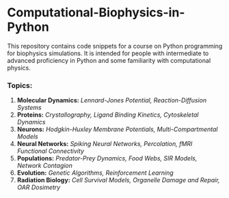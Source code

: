 # Computational-Biophysics-in-Python

This repository contains code snippets for a course on Python programming for biophysics simulations. It is intended for people with intermediate to advanced proficiency in Python and some familiarity with computational physics.

### Topics:
1. **Molecular Dynamics:** *Lennard-Jones Potential, Reaction-Diffusion Systems*
2. **Proteins:** *Crystallography, Ligand Binding Kinetics, Cytoskeletal Dynamics*
3. **Neurons:** *Hodgkin-Huxley Membrane Potentials, Multi-Compartmental Models*
4. **Neural Networks:** *Spiking Neural Networks, Percolation, fMRI Functional Connectivity*
5. **Populations:** *Predator-Prey Dynamics, Food Webs, SIR Models, Network Contagion*
7. **Evolution:** *Genetic Algorithms, Reinforcement Learning*
8. **Radiation Biology:** *Cell Survival Models, Organelle Damage and Repair, OAR Dosimetry*
